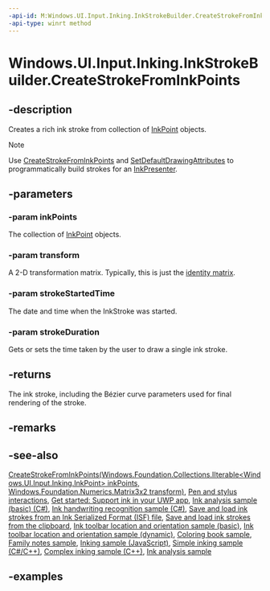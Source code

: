 ```yaml
---
-api-id: M:Windows.UI.Input.Inking.InkStrokeBuilder.CreateStrokeFromInkPoints(Windows.Foundation.Collections.IIterable{Windows.UI.Input.Inking.InkPoint},Windows.Foundation.Numerics.Matrix3x2,Windows.Foundation.IReference{Windows.Foundation.DateTime},Windows.Foundation.IReference{Windows.Foundation.TimeSpan})
-api-type: winrt method
---
```


<!-- Method syntax.
public InkStroke InkStrokeBuilder.CreateStrokeFromInkPoints(IIterable<InkPoint> inkPoints, Matrix3x2 transform, IReference<DateTime> strokeStartedTime, IReference<TimeSpan> strokeDuration)
-->

# Windows.UI.Input.Inking.InkStrokeBuilder.CreateStrokeFromInkPoints

## -description
Creates a rich ink stroke from collection of [InkPoint](inkpoint.md) objects.

> [!NOTE]
> Use [CreateStrokeFromInkPoints](inkstrokebuilder_createstrokefrominkpoints_2009821049.md) and [SetDefaultDrawingAttributes](inkstrokebuilder_setdefaultdrawingattributes_1436218448.md) to programmatically build strokes for an [InkPresenter](inkpresenter.md).

## -parameters

### -param inkPoints
The collection of [InkPoint](inkpoint.md) objects.

### -param transform
A 2-D transformation matrix. Typically, this is just the [identity matrix](https://msdn.microsoft.com/library/system.numerics.matrix3x2.identity(v=vs.110).aspx).

### -param strokeStartedTime
The date and time when the InkStroke was started. 

### -param strokeDuration
Gets or sets the time taken by the user to draw a single ink stroke.

## -returns
The ink stroke, including the Bézier curve parameters used for final rendering of the stroke.

## -remarks

## -see-also
[CreateStrokeFromInkPoints(Windows.Foundation.Collections.IIterable<Windows.UI.Input.Inking.InkPoint> inkPoints, Windows.Foundation.Numerics.Matrix3x2 transform)](inkstrokebuilder_createstrokefrominkpoints_712638281.md), [Pen and stylus interactions](http://msdn.microsoft.com/library/3da4f2d2-5405-42a1-9ed9-3a87bcd84c43), [Get started: Support ink in your UWP app](https://docs.microsoft.com/windows/uwp/get-started/ink-walkthrough), [Ink analysis sample (basic) (C#)](https://github.com/MicrosoftDocs/windows-topic-specific-samples/archive/uwp-ink-analysis-basic.zip), [Ink handwriting recognition sample (C#)](https://github.com/MicrosoftDocs/windows-topic-specific-samples/archive/uwp-ink-handwriting-reco.zip), [Save and load ink strokes from an Ink Serialized Format (ISF) file](https://github.com/MicrosoftDocs/windows-topic-specific-samples/archive/uwp-ink-store.zip), [Save and load ink strokes from the clipboard](https://github.com/MicrosoftDocs/windows-topic-specific-samples/archive/uwp-ink-store-clipboard.zip), [Ink toolbar location and orientation sample (basic)](https://github.com/MicrosoftDocs/windows-topic-specific-samples/archive/uwp-ink-toolbar-handedness.zip), [Ink toolbar location and orientation sample (dynamic)](https://github.com/MicrosoftDocs/windows-topic-specific-samples/archive/uwp-ink-toolbar-handedness-dynamic.zip), [Coloring book sample](https://aka.ms/cpubsample-coloringbook), [Family notes sample](https://aka.ms/cpubsample-familynotessample), [Inking sample (JavaScript)](https://github.com/Microsoft/Windows-universal-samples/tree/master/Samples/Ink), [Simple inking sample (C#/C++)](https://github.com/Microsoft/Windows-universal-samples/tree/master/Samples/SimpleInk), [Complex inking sample (C++)](https://github.com/Microsoft/Windows-universal-samples/tree/master/Samples/ComplexInk), [Ink analysis sample](https://github.com/Microsoft/Windows-universal-samples/tree/master/Samples/InkAnalysis)

## -examples

